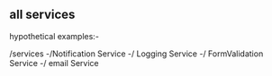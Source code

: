 ## all services 

hypothetical examples:-

/services
   -/Notification Service
   -/ Logging Service
   -/ FormValidation Service
   -/ email Service
